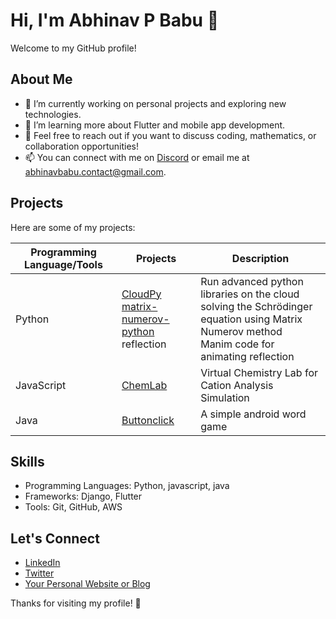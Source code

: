 # Hi, I'm Abhinav P Babu 👋

Welcome to my GitHub profile! 

## About Me

- 🔭 I’m currently working on personal projects and exploring new technologies.
- 🌱 I’m learning more about Flutter and mobile app development.
- 💬 Feel free to reach out if you want to discuss coding, mathematics, or collaboration opportunities!
- 📫 You can connect with me on [Discord](https://discord.com/users/1005716675984883723) or email me at [abhinavbabu.contact@gmail.com](mailto:abhinavbabu.contact@gmail.com).

## Projects

Here are some of my projects:

| Programming Language/Tools | Projects                             | Description                                |
|----------------------|--------------------------------------|--------------------------------------------|
| Python               | [CloudPy](cloudpy.online) <br> [matrix-numerov-python](https://github.com/thesophile/matrix-numerov-python) <br> reflection     | Run advanced python libraries on the cloud <br> solving the Schrödinger equation using Matrix Numerov method <br> Manim code for animating reflection |
| JavaScript           | [ChemLab](https://github.com/thesophile/ChemLab)  | Virtual Chemistry Lab for Cation Analysis Simulation          |
| Java                 | [Buttonclick](https://github.com/thesophile/Buttonclick)                | A simple android word game          |

 

## Skills

- Programming Languages: Python, javascript, java 
- Frameworks: Django, Flutter
- Tools: Git, GitHub, AWS

## Let's Connect

- [LinkedIn](your-linkedin-profile)
- [Twitter](your-twitter-handle)
- [Your Personal Website or Blog](your-website)

Thanks for visiting my profile! 🚀

